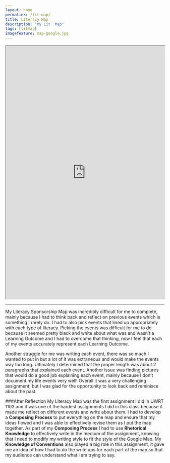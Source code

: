 ```yaml
---
layout: home
permalink: /lit-map/
title: Literacy Map
description: "My Lit  Map"
tags: [litmap]
imagefeature: map-google.jpg
---
```



<iframe style="position: relative;
    width: 100%;" src="https://www.google.com/maps/d/u/0/embed?mid=zNQs_KtlGEQE.k5R3NxN9Mxhg" width="800" height="800" ></iframe>
    
---------------------------------------

My Literacy Sponsorship Map was incredibly difficult for me to complete, mainly because I had to think back and reflect on previous events which is something I rarely do. I had to also pick events that lined up appropriately with each type of literacy. Picking the events was difficult for me to do because it seemed pretty black and white about what was and wasn’t a Learning Outcome and I had to overcome that thinking, now I feel that each of my events accurately represent each Learning Outcome. 

Another struggle for me was writing each event, there was so much I wanted to put in but a lot of it was extraneous and would make the events way too long. Ultimately I determined that the proper length was about 2 paragraphs that explained each event. Another issue was finding pictures that would do a good job explaining each event, mainly because I don’t document my life events very well! Overall it was a very challenging assignment, but I was glad for the opportunity to look back and reminisce about the past.

###After Reflection
My Literacy Map was the first assignment I did in UWRT 1103 and it was one of the hardest assignments I did in this class because it made me reflect on different events and write about them. I had to develop a **Composing Process** to put everything on the map and ensure that my ideas flowed and I was able to effectively revise them as I put the map together. As part of my **Composing Process** I had to use **Rhetorical Knowledge** to effectively write in the medium of the assignment, knowing that I need to modify my writing style to fit the style of the Google Map.  My **Knowledge of Conventions** also played a big role in this assignment, it gave me an idea of how I had to do the write ups for each part of the map so that my audience can understand what I am trying to say.